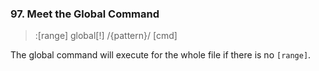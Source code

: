 ### 97. Meet the Global Command

>:[range] global[!] /{pattern}/ [cmd]

The global command will execute for the whole file if there is no `[range]`.
